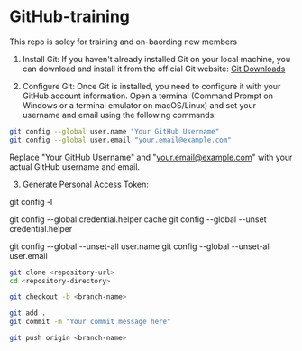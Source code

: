 # GitHub-training
This repo is soley for training and on-baording new members

1. Install Git:
If you haven't already installed Git on your local machine, you can download and install it from the official Git website: [Git Downloads](https://git-scm.com/downloads)

2. Configure Git:
Once Git is installed, you need to configure it with your GitHub account information. Open a terminal (Command Prompt on Windows or a terminal emulator on macOS/Linux) and set your username and email using the following commands:
```bash
git config --global user.name "Your GitHub Username"
git config --global user.email "your.email@example.com"
```

Replace "Your GitHub Username" and "your.email@example.com" with your actual GitHub username and email.

3. Generate Personal Access Token:


git config -l

git config --global credential.helper cache
git config --global --unset credential.helper

git config --global --unset-all user.name
git config --global --unset-all user.email


```bash
git clone <repository-url>
cd <repository-directory>
```

```bash
git checkout -b <branch-name>
```

```bash
git add .
git commit -m "Your commit message here"
```

```bash
git push origin <branch-name>
```
